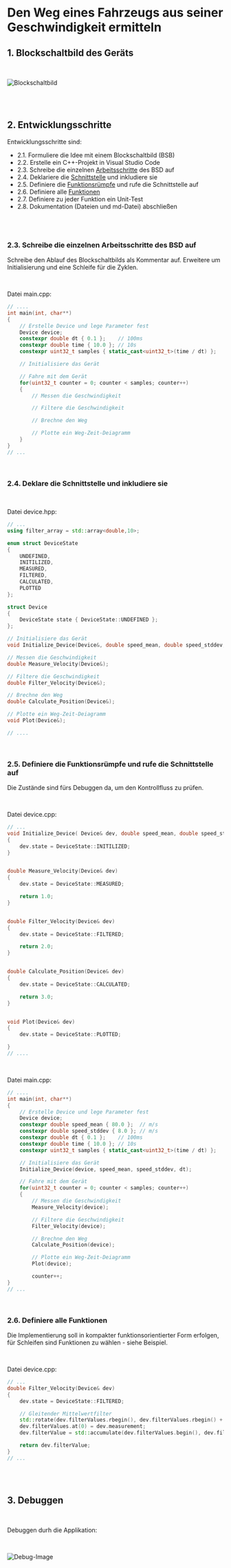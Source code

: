 # Den Weg eines Fahrzeugs aus seiner Geschwindigkeit ermitteln

## 1. Blockschaltbild des Geräts

<br>

![Blockschaltbild](./images/v_s_bsb.PNG)

<br>
<br>

## 2. Entwicklungsschritte

Entwicklungsschritte sind:
-	2.1. Formuliere die Idee mit einem Blockschaltbild (BSB)
-	2.2. Erstelle ein C++-Projekt in Visual Studio Code
-	2.3. Schreibe die einzelnen [Arbeitsschritte](#link3) des BSD auf
-   2.4. Deklariere die [Schnittstelle](#link4) und inkludiere sie
-   2.5. Definiere die [Funktionsrümpfe](#link5) und rufe die Schnittstelle auf
-   2.6. Definiere alle [Funktionen](#link6)
-   2.7. Definiere zu jeder Funktion ein Unit-Test
-	2.8. Dokumentation (Dateien und md-Datei) abschließen

<br>
<br>

### <span id="link3">2.3. Schreibe die einzelnen Arbeitsschritte des BSD auf</span>

Schreibe den Ablauf des Blockschaltbilds als Kommentar auf. Erweitere um Initialisierung und eine Schleife für die Zyklen.

<br>

Datei main.cpp:
```C++
// ....
int main(int, char**)
{
    // Erstelle Device und lege Parameter fest
    Device device;
    constexpr double dt { 0.1 };    // 100ms
    constexpr double time { 10.0 }; // 10s
    constexpr uint32_t samples { static_cast<uint32_t>(time / dt) };

    // Initialisiere das Gerät

    // Fahre mit dem Gerät
    for(uint32_t counter = 0; counter < samples; counter++)
    {
        // Messen die Geschwindigkeit

        // Filtere die Geschwindigkeit

        // Brechne den Weg

        // Plotte ein Weg-Zeit-Deiagramm
	}
}
// ...
```

<br>

### <span id="link4">2.4. Deklare die Schnittstelle und inkludiere sie</span>

<br>

Datei device.hpp:

```C++
// ...
using filter_array = std::array<double,10>;

enum struct DeviceState
{
    UNDEFINED,
    INITILIZED,
    MEASURED,
    FILTERED,
    CALCULATED,
    PLOTTED
};

struct Device
{
    DeviceState state { DeviceState::UNDEFINED };
};

// Initialisiere das Gerät
void Initialize_Device(Device&, double speed_mean, double speed_stddev, double dt);

// Messen die Geschwindigkeit
double Measure_Velocity(Device&);

// Filtere die Geschwindigkeit
double Filter_Velocity(Device&);

// Brechne den Weg
double Calculate_Position(Device&);

// Plotte ein Weg-Zeit-Deiagramm
void Plot(Device&);

// ....
```

<br>

### <span id="link5">2.5. Definiere die Funktionsrümpfe und rufe die Schnittstelle auf</span>

Die Zustände sind fürs Debuggen da, um den Kontrollfluss zu prüfen.

<br>

Datei device.cpp:

```C++
// ...
void Initialize_Device( Device& dev, double speed_mean, double speed_stddev, double dt)
{
    dev.state = DeviceState::INITILIZED;
}


double Measure_Velocity(Device& dev)
{
    dev.state = DeviceState::MEASURED;

    return 1.0;
}


double Filter_Velocity(Device& dev)
{
    dev.state = DeviceState::FILTERED;

    return 2.0;
}


double Calculate_Position(Device& dev)
{
    dev.state = DeviceState::CALCULATED;

    return 3.0;
}


void Plot(Device& dev)
{
    dev.state = DeviceState::PLOTTED;

}
// ....
```
<br>

Datei main.cpp:

```C++
// ....
int main(int, char**)
{
    // Erstelle Device und lege Parameter fest
    Device device;
	constexpr double speed_mean { 80.0 };  // m/s
    constexpr double speed_stddev { 8.0 }; // m/s
    constexpr double dt { 0.1 };    // 100ms
    constexpr double time { 10.0 }; // 10s
    constexpr uint32_t samples { static_cast<uint32_t>(time / dt) };

    // Initialisiere das Gerät
	Initialize_Device(device, speed_mean, speed_stddev, dt);

    // Fahre mit dem Gerät
    for(uint32_t counter = 0; counter < samples; counter++)
    {
        // Messen die Geschwindigkeit
		Measure_Velocity(device);

        // Filtere die Geschwindigkeit
		Filter_Velocity(device);

        // Brechne den Weg
		Calculate_Position(device);

        // Plotte ein Weg-Zeit-Deiagramm
		Plot(device);

        counter++;
}
// ...
```
<br>

### <span id="link6">2.6. Definiere alle Funktionen</span>

Die Implementierung soll in kompakter funktionsorientierter Form erfolgen, für Schleifen sind Funktionen zu wählen - siehe Beispiel.

<br>

Datei device.cpp:

```C++
// ...
double Filter_Velocity(Device& dev)
{
    dev.state = DeviceState::FILTERED;

    // Gleitender Mittelwertfilter
    std::rotate(dev.filterValues.rbegin(), dev.filterValues.rbegin() + 1, dev.filterValues.rend());
    dev.filterValues.at(0) = dev.measurement;
    dev.filterValue = std::accumulate(dev.filterValues.begin(), dev.filterValues.end(), 0) / dev.filterValues.size();

    return dev.filterValue;
}
// ...
```

<br>
<br>

## 3. Debuggen

<br>

Debuggen durh die Applikation:

<br>

![Debug-Image](./images/debug_view.PNG)

<br>